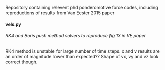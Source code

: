 Repository containing relevent phd ponderomotive force codes, including reproductions of results from Van Eester 2015 paper

#### vels.py

###### RK4 and Boris push method solvers to reproduce fig 13 in VE paper

RK4 method is unstable for large number of time steps.
x and v results are an order of magnitude lower than expected?? 
Shape of vx, vy and vz look correct though. 
